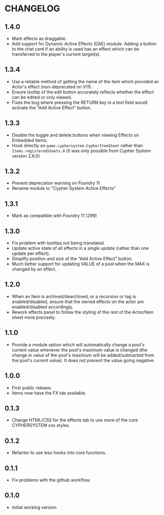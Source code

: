 # CHANGELOG

## 1.4.0

- Mark effects as draggable.
- Add support for Dynamic Active Effects (DAE) module. Adding a button to the chat card if an ability is used has an effect which can be transferred to the player's current target(s).

## 1.3.4

- Use a reliable method of getting the name of the item which provided an Actor's effect (non-deprecated on V11).
- Ensure tooltip of the edit button accurately reflects whether the effect can be edited or only viewed.
- Fixes the bug where pressing the RETURN key in a text field would activate the "Add Active Effect" button.

## 1.3.3

- Disable the toggle and delete buttons when viewing Effects on Embedded Items.
- Hook directly on `game.cyphersystem.CypherItemSheet` rather than `Items.registeredSheets.0` (it was only possible from Cypher System version 2.6.0)

## 1.3.2

- Prevent deprecation warning on Foundry 11
- Rename module to "Cypher System Active Effects"

## 1.3.1

- Mark as compatible with Foundry 11 (299)

## 1.3.0

- Fix problem with tooltips not being translated.
- Update active state of all effects in a single update (rather than one update per effect).
- Simplify position and size of the "Add Active Effect" button.
- Much better support for updating VALUE of a pool when the MAX is changed by an effect.

## 1.2.0

- When an Item is archived/dearchived, or a recursion or tag is enabled/disabled, ensure that the owned effects on the actor are enabled/disabled accordingly.
- Rework effects panel to follow the styling of the rest of the Actor/Item sheet more precisely.

## 1.1.0

- Provide a module option which will automatically change a pool's current value whenever the pool's maximum value is changed (the change in value of the pool's maximum will be added/subtracted from the pool's current value). It does not prevent the value going negative.

## 1.0.0

- First public release.
- Items now have the FX tab available.

## 0.1.3

- Change HTML/CSS for the effects tab to use more of the core CYPHERSYSTEM css styles.

## 0.1.2

- Refactor to use less hooks into core functions.

## 0.1.1

- Fix problems with the github workflow.

## 0.1.0

- Initial working version.
